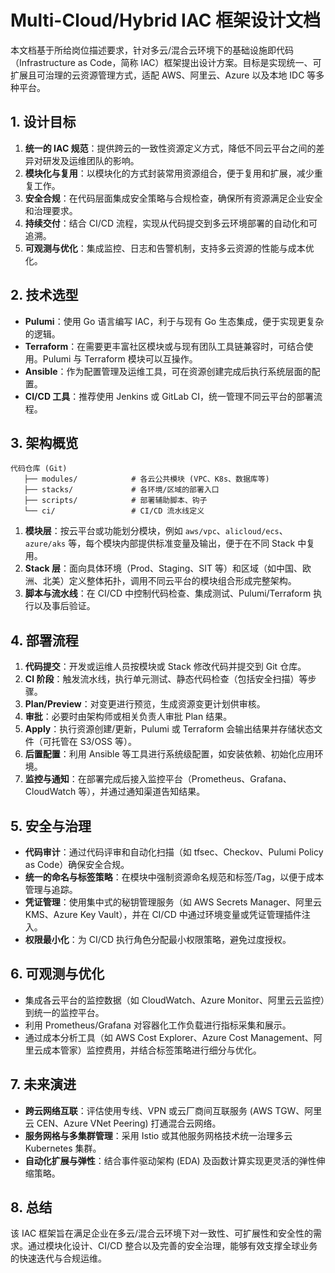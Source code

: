 # Multi-Cloud/Hybrid IAC 框架设计文档

本文档基于所给岗位描述要求，针对多云/混合云环境下的基础设施即代码（Infrastructure as Code，简称 IAC）框架提出设计方案。目标是实现统一、可扩展且可治理的云资源管理方式，适配 AWS、阿里云、Azure 以及本地 IDC 等多种平台。

## 1. 设计目标

1. **统一的 IAC 规范**：提供跨云的一致性资源定义方式，降低不同云平台之间的差异对研发及运维团队的影响。
2. **模块化与复用**：以模块化的方式封装常用资源组合，便于复用和扩展，减少重复工作。
3. **安全合规**：在代码层面集成安全策略与合规检查，确保所有资源满足企业安全和治理要求。
4. **持续交付**：结合 CI/CD 流程，实现从代码提交到多云环境部署的自动化和可追溯。
5. **可观测与优化**：集成监控、日志和告警机制，支持多云资源的性能与成本优化。

## 2. 技术选型

- **Pulumi**：使用 Go 语言编写 IAC，利于与现有 Go 生态集成，便于实现更复杂的逻辑。
- **Terraform**：在需要更丰富社区模块或与现有团队工具链兼容时，可结合使用。Pulumi 与 Terraform 模块可以互操作。
- **Ansible**：作为配置管理及运维工具，可在资源创建完成后执行系统层面的配置。
- **CI/CD 工具**：推荐使用 Jenkins 或 GitLab CI，统一管理不同云平台的部署流程。

## 3. 架构概览

```
代码仓库 (Git)
   ├── modules/            # 各云公共模块 (VPC、K8s、数据库等)
   ├── stacks/             # 各环境/区域的部署入口
   ├── scripts/            # 部署辅助脚本、钩子
   └── ci/                 # CI/CD 流水线定义
```

1. **模块层**：按云平台或功能划分模块，例如 `aws/vpc`、`alicloud/ecs`、`azure/aks` 等，每个模块内部提供标准变量及输出，便于在不同 Stack 中复用。
2. **Stack 层**：面向具体环境（Prod、Staging、SIT 等）和区域（如中国、欧洲、北美）定义整体拓扑，调用不同云平台的模块组合形成完整架构。
3. **脚本与流水线**：在 CI/CD 中控制代码检查、集成测试、Pulumi/Terraform 执行以及事后验证。

## 4. 部署流程

1. **代码提交**：开发或运维人员按模块或 Stack 修改代码并提交到 Git 仓库。
2. **CI 阶段**：触发流水线，执行单元测试、静态代码检查（包括安全扫描）等步骤。
3. **Plan/Preview**：对变更进行预览，生成资源变更计划供审核。
4. **审批**：必要时由架构师或相关负责人审批 Plan 结果。
5. **Apply**：执行资源创建/更新，Pulumi 或 Terraform 会输出结果并存储状态文件（可托管在 S3/OSS 等）。
6. **后置配置**：利用 Ansible 等工具进行系统级配置，如安装依赖、初始化应用环境。
7. **监控与通知**：在部署完成后接入监控平台（Prometheus、Grafana、CloudWatch 等），并通过通知渠道告知结果。

## 5. 安全与治理

- **代码审计**：通过代码评审和自动化扫描（如 tfsec、Checkov、Pulumi Policy as Code）确保安全合规。
- **统一的命名与标签策略**：在模块中强制资源命名规范和标签/Tag，以便于成本管理与追踪。
- **凭证管理**：使用集中式的秘钥管理服务（如 AWS Secrets Manager、阿里云 KMS、Azure Key Vault），并在 CI/CD 中通过环境变量或凭证管理插件注入。
- **权限最小化**：为 CI/CD 执行角色分配最小权限策略，避免过度授权。

## 6. 可观测与优化

- 集成各云平台的监控数据（如 CloudWatch、Azure Monitor、阿里云云监控）到统一的监控平台。
- 利用 Prometheus/Grafana 对容器化工作负载进行指标采集和展示。
- 通过成本分析工具（如 AWS Cost Explorer、Azure Cost Management、阿里云成本管家）监控费用，并结合标签策略进行细分与优化。

## 7. 未来演进

- **跨云网络互联**：评估使用专线、VPN 或云厂商间互联服务 (AWS TGW、阿里云 CEN、Azure VNet Peering) 打通混合云网络。
- **服务网格与多集群管理**：采用 Istio 或其他服务网格技术统一治理多云 Kubernetes 集群。
- **自动化扩展与弹性**：结合事件驱动架构 (EDA) 及函数计算实现更灵活的弹性伸缩策略。

## 8. 总结

该 IAC 框架旨在满足企业在多云/混合云环境下对一致性、可扩展性和安全性的需求。通过模块化设计、CI/CD 整合以及完善的安全治理，能够有效支撑全球业务的快速迭代与合规运维。

